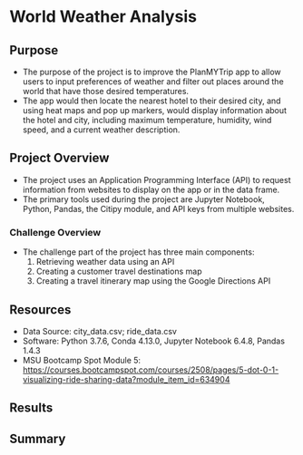 # World Weather Analysis

## Purpose
- The purpose of the project is to improve the PlanMYTrip app to allow users to input preferences of weather and filter out places around the world that have those desired temperatures. 
- The app would then locate the nearest hotel to their desired city, and using heat maps and pop up markers, would display information about the hotel and city, including maximum temperature, humidity, wind speed, and a current weather description.

## Project Overview
- The project uses an Application Programming Interface (API) to request information from websites to display on the app or in the data frame. 
- The primary tools used during the project are Jupyter Notebook, Python, Pandas, the Citipy module, and API keys from multiple websites.


### Challenge Overview
- The challenge part of the project has three main components: 
  1. Retrieving weather data using an API
  2. Creating a customer travel destinations map
  3. Creating a travel itinerary map using the Google Directions API

## Resources
- Data Source: city_data.csv; ride_data.csv
- Software: Python 3.7.6, Conda 4.13.0, Jupyter Notebook 6.4.8, Pandas 1.4.3
- MSU Bootcamp Spot Module 5: https://courses.bootcampspot.com/courses/2508/pages/5-dot-0-1-visualizing-ride-sharing-data?module_item_id=634904

## Results






## Summary

